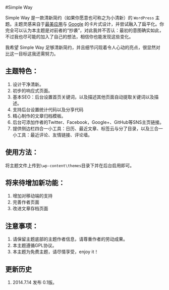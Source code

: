 #Simple Way

Simple Way 是一款清新简约（如果你愿意也可称之为小清新）的 `WordPress` 主题。主题灵感来自于[最美应用](http://zuimeia.com "最美应用")与 [Google](https://google.com) 的卡片式设计，并尝试融入了扁平化。你完全可以认为本主题是对前者的“抄袭”，对此我并不否认：最初的意图确实如此，不过我也尽可能的加入了自己的想法，相信你也能发现这些变化。

我希望 Simple Way 足够清新简约，并且细节闪现着令人心动的亮点，很显然对比这一目标这我还需努力。

## 主题特色：
1. 设计干净清新。
2. 初步的响应式页面。
3. 基本SEO：后台设置首页关键词，以及描述其他页面自动提取关键词以及描述。
4. 支持后台设置统计代码以及分享代码
5. 精心制作的文章归档模板。
6. 后台可添加作者的Twitter、Facebook，Google+、GitHub等SNS主页链接。
7. 提供侧边栏四合一小工具：日历、最近文章、标签云与分了目录，以及三合一小工具：最近评论、友情链接、评论墙。

## 使用方法：
将主题文件上传到`\wp-content\themes`目录下并在后台启用即可。

## 将来待增加新功能：
1. 增加对移动端的支持
2. 完善作者页面
3. 改进文章存档页面

## 注意事项：
1. 请保留主题底部的主题作者信息，请尊重作者的劳动成果。
2. 本主题遵循GPL协议。 
3. 本主题为免费主题，请尽情享受，enjoy it！

## 更新历史
1. 2014.7.14 发布 0.1版。

